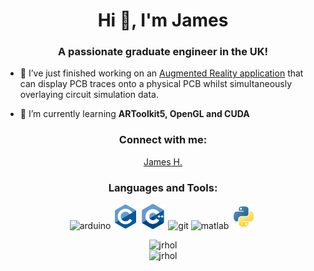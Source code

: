 <h1 align="center">Hi 👋, I'm James</h1>
<h3 align="center">A passionate graduate engineer in the UK!</h3>

- 🔭 I’ve just finished working on an [Augmented Reality application](https://github.com/jrhol/Artoolkit5MultiPCB) that can display PCB traces onto a physical PCB whilst simultaneously overlaying circuit simulation data.

- 🌱 I’m currently learning **ARToolkit5, OpenGL and CUDA**

<h3 align="center">Connect with me:</h3>
<div align="center" class="badge-base LI-profile-badge" data-locale="en_US" data-size="large" data-theme="dark" data-type="HORIZONTAL" data-vanity="jrhol" data-version="v1"><a class="badge-base__link LI-simple-link" href="https://uk.linkedin.com/in/jrhol?trk=profile-badge">James H.</a></div>

<h3 align="center">Languages and Tools:</h3>
<p align="center"> 
  <img src="https://cdn.worldvectorlogo.com/logos/arduino-1.svg" alt="arduino" width="40" height="40"/> 
  <img src="https://raw.githubusercontent.com/devicons/devicon/master/icons/c/c-original.svg" alt="c" width="40" height="40"/> 
  <img src="https://raw.githubusercontent.com/devicons/devicon/master/icons/cplusplus/cplusplus-original.svg" alt="cplusplus" width="40" height="40"/>
  <img src="https://www.vectorlogo.zone/logos/git-scm/git-scm-icon.svg" alt="git" width="40" height="40"/> 
  <img src="https://upload.wikimedia.org/wikipedia/commons/2/21/Matlab_Logo.png" alt="matlab" width="40" height="40"/>
  <img src="https://raw.githubusercontent.com/devicons/devicon/master/icons/python/python-original.svg" alt="python" width="40" height="40"/> </p>

<div align="center">

  <!-- Top Languages Card -->
  <img src="https://github-readme-stats.vercel.app/api/top-langs?username=jrhol&show_icons=true&locale=en&layout=compact&theme=dark" alt="jrhol" />

  </div>

<div align="center">
  <!-- GitHub Stats Card -->
  <img src="https://github-readme-stats.vercel.app/api?username=jrhol&show_icons=true&locale=en&theme=dark" alt="jrhol" />

</div>
